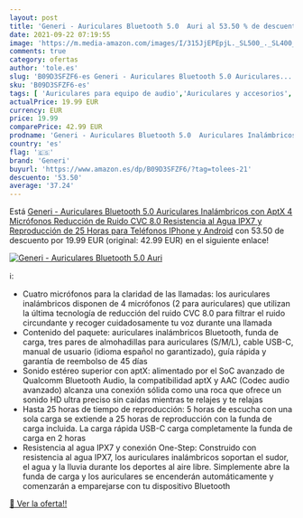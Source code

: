 ```yaml
---
layout: post
title: 'Generi - Auriculares Bluetooth 5.0  Auri al 53.50 % de descuento'
date: 2021-09-22 07:19:55
image: 'https://m.media-amazon.com/images/I/315JjEPEpjL._SL500_._SL400_.jpg'
comments: true
category: ofertas
author: 'tole.es'
slug: 'B09D3SFZF6-es Generi - Auriculares Bluetooth 5.0 Auriculares...'
sku: 'B09D3SFZF6-es'
tags: [ 'Auriculares para equipo de audio','Auriculares y accesorios','Electrónica','generi','iphone', ]
actualPrice: 19.99 EUR
currency: EUR
price: 19.99
comparePrice: 42.99 EUR
prodname: 'Generi - Auriculares Bluetooth 5.0  Auriculares Inalámbricos con AptX  4 Micrófonos  Reducción de Ruido CVC 8.0  Resistencia al Agua IPX7 y Reproducción de 25 Horas para Teléfonos IPhone y Android'
country: 'es'
flag: '🇪🇸'
brand: 'Generi'
buyurl: 'https://www.amazon.es/dp/B09D3SFZF6/?tag=tolees-21'
descuento: '53.50'
average: '37.24'
---
```


Está [Generi - Auriculares Bluetooth 5.0  Auriculares Inalámbricos con AptX  4 Micrófonos  Reducción de Ruido CVC 8.0  Resistencia al Agua IPX7 y Reproducción de 25 Horas para Teléfonos IPhone y Android](https://www.amazon.es/dp/B09D3SFZF6/?tag=tolees-21) con 53.50 de descuento por 19.99 EUR (original: 42.99 EUR) en el siguiente enlace!

[![Generi - Auriculares Bluetooth 5.0  Auri](https://m.media-amazon.com/images/I/315JjEPEpjL._SL500_._SL400_.jpg)](https://www.amazon.es/dp/B09D3SFZF6/?tag=tolees-21)

ℹ️:

- Cuatro micrófonos para la claridad de las llamadas: los auriculares inalámbricos disponen de 4 micrófonos (2 para auriculares) que utilizan la última tecnología de reducción del ruido CVC 8.0 para filtrar el ruido circundante y recoger cuidadosamente tu voz durante una llamada
- Contenido del paquete: auriculares inalámbricos Bluetooth, funda de carga, tres pares de almohadillas para auriculares (S/M/L), cable USB-C, manual de usuario (idioma español no garantizado), guía rápida y garantía de reembolso de 45 días
- Sonido estéreo superior con aptX: alimentado por el SoC avanzado de Qualcomm Bluetooth Audio, la compatibilidad aptX y AAC (Codec audio avanzado) alcanza una conexión sólida como una roca que ofrece un sonido HD ultra preciso sin caídas mientras te relajes y te relajas
- Hasta 25 horas de tiempo de reproducción: 5 horas de escucha con una sola carga se extiende a 25 horas de reproducción con la funda de carga incluida. La carga rápida USB-C carga completamente la funda de carga en 2 horas
- Resistencia al agua IPX7 y conexión One-Step: Construido con resistencia al agua IPX7, los auriculares inalámbricos soportan el sudor, el agua y la lluvia durante los deportes al aire libre. Simplemente abre la funda de carga y los auriculares se encenderán automáticamente y comenzarán a emparejarse con tu dispositivo Bluetooth

[🛒 Ver la oferta!!](https://www.amazon.es/dp/B09D3SFZF6/?tag=tolees-21)
